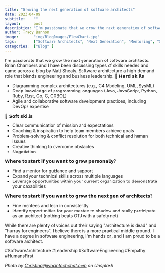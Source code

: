 ```yaml
---
title: "Growing the next generation of software architects"
date: 2023-04-09
subtitle:    ""
layout:      post 
description: "I'm passionate that we grow the next generation of software architects. Brian Chambers and I have been discussing types of skills needed and came across a blog by Matt Shealy. Software architecture a high-demand role that blends engineering and business leadership"
author: Tracy Bannon
image:       "img/BlogImages/FlowChart.jpg"
tags:        ["Software Architects", "Next Generation", "Mentoring", "Software Architecture"]
categories:  ["Blog" ]
---
```

I'm passionate that we grow the next generation of software architects. Brian Chambers and I have been discussing types of skills needed and came across a blog by Matt Shealy. Software architecture a high-demand role that blends engineering and business leadership.
🚀 𝗛𝗮𝗿𝗱 𝘀𝗸𝗶𝗹𝗹𝘀
- Diagramming complex architectures (e.g., C4 Modeling, UML, SysML)
- Deep knowledge of programming languages (Java, JavaScript, Python, Ruby, Rust, Go, C, COBOL)
- Agile and collaborative software development practices, including DevOps expertise

🚀 𝗦𝗼𝗳𝘁 𝘀𝗸𝗶𝗹𝗹𝘀
- Clear communication of mission and expectations
- Coaching & inspiration to help team members achieve goals
- Problem-solving & conflict resolution for both technical and human issues
- Creative thinking to overcome obstacles
- Negotiation

𝗪𝗵𝗲𝗿𝗲 𝘁𝗼 𝘀𝘁𝗮𝗿𝘁 𝗶𝗳 𝘆𝗼𝘂 𝘄𝗮𝗻𝘁 𝘁𝗼 𝗴𝗿𝗼𝘄 𝗽𝗲𝗿𝘀𝗼𝗻𝗮𝗹𝗹𝘆?
- Find a mentor for guidance and support
- Expand your technical skills across multiple languages
- Leverage opportunities within your current organization to demonstrate your capabilities

𝗪𝗵𝗲𝗿𝗲 𝘁𝗼 𝘀𝘁𝗮𝗿𝘁 𝗶𝗳 𝘆𝗼𝘂 𝘄𝗮𝗻𝘁 𝘁𝗼 𝗴𝗿𝗼𝘄 𝘁𝗵𝗲 𝗻𝗲𝘅𝘁 𝗴𝗲𝗻 𝗼𝗳 𝗮𝗿𝗰𝗵𝗶𝘁𝗲𝗰𝘁𝘀?
- Fine mentees and lean in consistently
- Identify opportunities for your mentee to shadow and really participate as an architect (nothing beats OTJ with a safety net)

While there are plenty of voices out their saying "architecture is dead" and "hurray for engineers", I believe there is a more practical middle ground. I have a degree in software engineering, I'm hands on, and I am proud to be a software architect.

#SoftwareArchitecture #Leadership #SoftwareEngineering #Empathy #HumansFirst
 

*Photo by Christina@wocintechchat.com on Unsplash* 